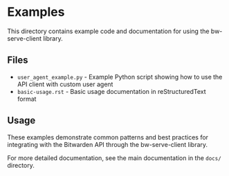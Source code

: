 # Examples

This directory contains example code and documentation for using the bw-serve-client library.

## Files

- `user_agent_example.py` - Example Python script showing how to use the API client with custom user agent
- `basic-usage.rst` - Basic usage documentation in reStructuredText format

## Usage

These examples demonstrate common patterns and best practices for integrating with the Bitwarden API through the bw-serve-client library.

For more detailed documentation, see the main documentation in the `docs/` directory.
